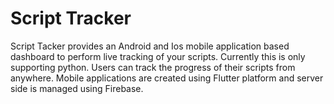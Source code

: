 # Script Tracker
Script Tacker provides an Android and Ios mobile application based dashboard to perform live tracking of your scripts. Currently this is only supporting python. Users can track the progress of their scripts from anywhere. Mobile applications are created using Flutter platform and server side is managed using Firebase.


